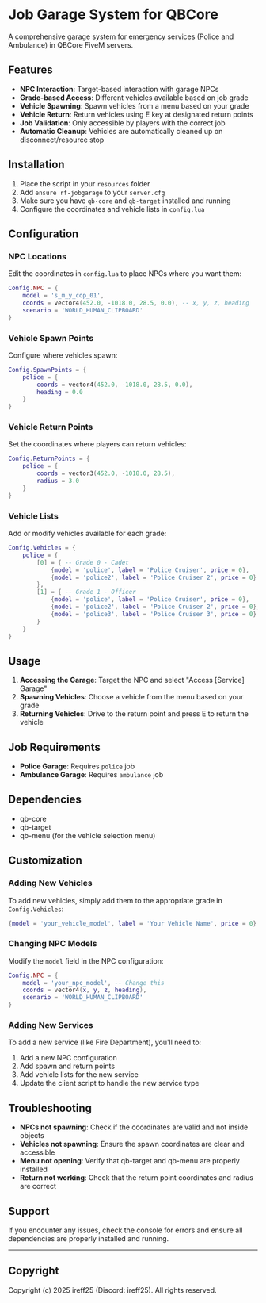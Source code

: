 # Job Garage System for QBCore

A comprehensive garage system for emergency services (Police and Ambulance) in QBCore FiveM servers.

## Features

- **NPC Interaction**: Target-based interaction with garage NPCs
- **Grade-based Access**: Different vehicles available based on job grade
- **Vehicle Spawning**: Spawn vehicles from a menu based on your grade
- **Vehicle Return**: Return vehicles using E key at designated return points
- **Job Validation**: Only accessible by players with the correct job
- **Automatic Cleanup**: Vehicles are automatically cleaned up on disconnect/resource stop

## Installation

1. Place the script in your `resources` folder
2. Add `ensure rf-jobgarage` to your `server.cfg`
3. Make sure you have `qb-core` and `qb-target` installed and running
4. Configure the coordinates and vehicle lists in `config.lua`

## Configuration

### NPC Locations
Edit the coordinates in `config.lua` to place NPCs where you want them:

```lua
Config.NPC = {
    model = 's_m_y_cop_01',
    coords = vector4(452.0, -1018.0, 28.5, 0.0), -- x, y, z, heading
    scenario = 'WORLD_HUMAN_CLIPBOARD'
}
```

### Vehicle Spawn Points
Configure where vehicles spawn:

```lua
Config.SpawnPoints = {
    police = {
        coords = vector4(452.0, -1018.0, 28.5, 0.0),
        heading = 0.0
    }
}
```

### Vehicle Return Points
Set the coordinates where players can return vehicles:

```lua
Config.ReturnPoints = {
    police = {
        coords = vector3(452.0, -1018.0, 28.5),
        radius = 3.0
    }
}
```

### Vehicle Lists
Add or modify vehicles available for each grade:

```lua
Config.Vehicles = {
    police = {
        [0] = { -- Grade 0 - Cadet
            {model = 'police', label = 'Police Cruiser', price = 0},
            {model = 'police2', label = 'Police Cruiser 2', price = 0}
        },
        [1] = { -- Grade 1 - Officer
            {model = 'police', label = 'Police Cruiser', price = 0},
            {model = 'police2', label = 'Police Cruiser 2', price = 0},
            {model = 'police3', label = 'Police Cruiser 3', price = 0}
        }
    }
}
```

## Usage

1. **Accessing the Garage**: Target the NPC and select "Access [Service] Garage"
2. **Spawning Vehicles**: Choose a vehicle from the menu based on your grade
3. **Returning Vehicles**: Drive to the return point and press E to return the vehicle

## Job Requirements

- **Police Garage**: Requires `police` job
- **Ambulance Garage**: Requires `ambulance` job

## Dependencies

- qb-core
- qb-target
- qb-menu (for the vehicle selection menu)

## Customization

### Adding New Vehicles
To add new vehicles, simply add them to the appropriate grade in `Config.Vehicles`:

```lua
{model = 'your_vehicle_model', label = 'Your Vehicle Name', price = 0}
```

### Changing NPC Models
Modify the `model` field in the NPC configuration:

```lua
Config.NPC = {
    model = 'your_npc_model', -- Change this
    coords = vector4(x, y, z, heading),
    scenario = 'WORLD_HUMAN_CLIPBOARD'
}
```

### Adding New Services
To add a new service (like Fire Department), you'll need to:

1. Add a new NPC configuration
2. Add spawn and return points
3. Add vehicle lists for the new service
4. Update the client script to handle the new service type

## Troubleshooting

- **NPCs not spawning**: Check if the coordinates are valid and not inside objects
- **Vehicles not spawning**: Ensure the spawn coordinates are clear and accessible
- **Menu not opening**: Verify that qb-target and qb-menu are properly installed
- **Return not working**: Check that the return point coordinates and radius are correct

## Support

If you encounter any issues, check the console for errors and ensure all dependencies are properly installed and running.

---

## Copyright

Copyright (c) 2025 ireff25 (Discord: ireff25). All rights reserved.
